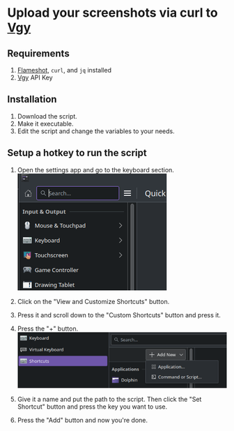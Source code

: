 # Upload your screenshots via curl to [Vgy](https://vgy.me)

## Requirements

1. [Flameshot](https://flameshot.org), `curl`, and `jq` installed
2. [Vgy](https://vgy.me) API Key

## Installation

1. Download the script.
2. Make it executable.
3. Edit the script and change the variables to your needs.

## Setup a hotkey to run the script

1. Open the settings app and go to the keyboard section. ![Settings](./images/settings.png)

2. Click on the "View and Customize Shortcuts" button.

3. Press it and scroll down to the "Custom Shortcuts" button and press it.

4. Press the "+" button. ![Shortcut](./images/shortcut.png)

5. Give it a name and put the path to the script. Then click the "Set Shortcut" button and press the key you want to use.

6. Press the "Add" button and now you're done.
